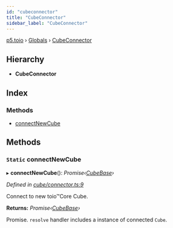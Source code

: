 ```yaml
---
id: "cubeconnector"
title: "CubeConnector"
sidebar_label: "CubeConnector"
---
```


[p5.toio](../index.md) › [Globals](../globals.md) › [CubeConnector](cubeconnector.md)

## Hierarchy

* **CubeConnector**

## Index

### Methods

* [connectNewCube](cubeconnector.md#static-connectnewcube)

## Methods

### `Static` connectNewCube

▸ **connectNewCube**(): *Promise‹[CubeBase](cubebase.md)›*

*Defined in [cube/connector.ts:9](https://github.com/tetunori/p5.toio/blob/7e9fa1c/src/cube/connector.ts#L9)*

Connect to new toio™Core Cube.

**Returns:** *Promise‹[CubeBase](cubebase.md)›*

Promise. `resolve` handler includes a instance of connected `Cube`.
